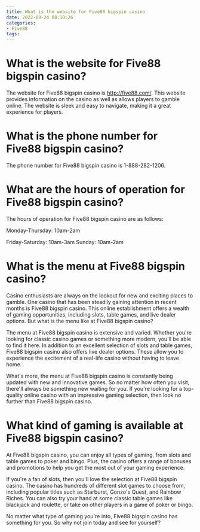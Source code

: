 ```yaml
---
title: What is the website for Five88 bigspin casino 
date: 2022-09-24 00:10:26
categories:
- Five88
tags:
---
```



#  What is the website for Five88 bigspin casino? 

The website for Five88 bigspin casino is http://five88.com/. This website provides information on the casino as well as allows players to gamble online. The website is sleek and easy to navigate, making it a great experience for players.

#  What is the phone number for Five88 bigspin casino?

The phone number for Five88 bigspin casino is 1-888-282-1206.

#  What are the hours of operation for Five88 bigspin casino?

The hours of operation for Five88 bigspin casino are as follows:

Monday-Thursday: 10am-2am

Friday-Saturday: 10am-3am
Sunday: 10am-2am

#  What is the menu at Five88 bigspin casino?

Casino enthusiasts are always on the lookout for new and exciting places to gamble. One casino that has been steadily gaining attention in recent months is Five88 bigspin casino. This online establishment offers a wealth of gaming opportunities, including slots, table games, and live dealer options. But what is the menu like at Five88 bigspin casino?

The menu at Five88 bigspin casino is extensive and varied. Whether you're looking for classic casino games or something more modern, you'll be able to find it here. In addition to an excellent selection of slots and table games, Five88 bigspin casino also offers live dealer options. These allow you to experience the excitement of a real-life casino without having to leave home.

What's more, the menu at Five88 bigspin casino is constantly being updated with new and innovative games. So no matter how often you visit, there'll always be something new waiting for you. If you're looking for a top-quality online casino with an impressive gaming selection, then look no further than Five88 bigspin casino.

#  What kind of gaming is available at Five88 bigspin casino?

At Five88 bigspin casino, you can enjoy all types of gaming, from slots and table games to poker and bingo. Plus, the casino offers a range of bonuses and promotions to help you get the most out of your gaming experience.

If you're a fan of slots, then you'll love the selection at Five88 bigspin casino. The casino has hundreds of different slot games to choose from, including popular titles such as Starburst, Gonzo's Quest, and Rainbow Riches. You can also try your hand at some classic table games like blackjack and roulette, or take on other players in a game of poker or bingo.

No matter what type of gaming you're into, Five88 bigspin casino has something for you. So why not join today and see for yourself?